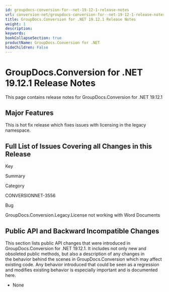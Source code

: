 ```yaml
---
id: groupdocs-conversion-for--net-19-12-1-release-notes
url: conversion-net/groupdocs-conversion-for--net-19-12-1-release-notes
title: GroupDocs.Conversion for .NET 19.12.1 Release Notes
weight: 1
description: 
keywords: 
bookCollapseSection: true
productName: GroupDocs.Conversion for .NET
hideChildren: False
---
```


# GroupDocs.Conversion for .NET 19.12.1 Release Notes


This page contains release notes for GroupDocs.Conversion for .NET 19.12.1

## Major Features

This is hot fix release which fixes issues with licensing in the legacy namespace.

## Full List of Issues Covering all Changes in this Release

Key

Summary

Category

CONVERSIONNET-3556

Bug

GroupDocs.Conversion.Legacy.License not working with Word Documents

## Public API and Backward Incompatible Changes

This section lists public API changes that were introduced in GroupDocs.Conversion for .NET 19.12.1. It includes not only new and obsoleted public methods, but also a description of any changes in the behavior behind the scenes in GroupDocs.Conversion which may affect existing code. Any behavior introduced that could be seen as a regression and modifies existing behavior is especially important and is documented here.

*   None

